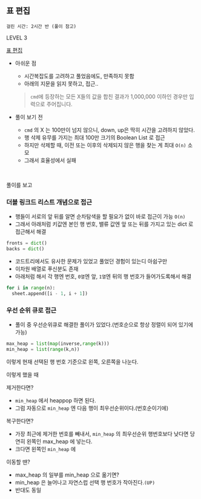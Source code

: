 ## 표 편집

`걸린 시간: 2시간 반 (풀이 참고)`

LEVEL 3

[표 편집](https://school.programmers.co.kr/learn/courses/30/lessons/81303)

- 아쉬운 점
    - 시간복잡도를 고려하고 풀었음에도, 만족하지 못함
    - 아래의 지문을 읽지 못하고, 접근..
    
    > `cmd`에 등장하는 모든 X들의 값을 합친 결과가 1,000,000 이하인 경우만 입력으로 주어집니다.
    > 

- 풀이 보기 전
    - `cmd` 의 X 는 100만이 넘지 않으니, down, up은 딱히 시간을 고려하지 않았다.
    - 행 삭제 유무를 가지는 최대 100만 크기의 Boolean List 로 접근
    - 하지만 삭제할 때, 이전 또는 이후의 삭제되지 않은 행을 찾는 게 최대 `O(n)` 소모
    - 그래서 효율성에서 실패

<br/>

풀이를 보고

### 더블 링크드 리스트 개념으로 접근

- 행들이 서로의 앞 뒤를 알면 순차탐색을 할 필요가 없이 바로 접근이 가능 `O(n)`
- 그래서 아래처럼 키값엔 본인 행 번호, 밸류 값엔 앞 또는 뒤를 가지고 있는 dict 로 접근해서 해결

```python
fronts = dict()
backs = dict()
```

- 코드트리에서도 유사한 문제가 있었고 풀었던 경험이 있는디 아쉽구만
- 이차원 배열로 푸신분도 존재
- 아래처럼 해서 각 행엔 번호, `0열`엔 앞, `1열`엔 뒤의 행 번호가 들어가도록해서 해결

```python
for i in range(n):
  sheet.append([i - 1, i + 1])
```

### 우선 순위 큐로 접근

- 풀이 중 우선순위큐로 해결한 풀이가 있었다.(번호순으로 항상 정렬이 되어 있기에 가능)

```python
max_heap = list(map(inverse,range(k)))
min_heap = list(range(k,n))
```

이렇게 현재 선택된 행 번호 기준으로 왼쪽, 오른쪽을 나눈다.

이렇게 했을 때

제거한다면?

- `min_heap` 에서 heappop 하면 된다.
- 그럼 자동으로 `min_heap` 엔 다음 행이 최우선순위이다.(번호순이기에)

복구한다면?

- 가장 최근에 제거한 번호를 빼내서, `min_heap` 의 최우선순위 행번호보다 낮다면 당연히 왼쪽인 max_heap 에 넣는다.
- 크다면 왼쪽인 `min_heap` 에

이동할 땐?

- max_heap 의 일부를 min_heap 으로 옮기면?
- min_heap 은 늘어나고 자연스럽 선택 행 번호가 작아진다.`(UP)`
- 반대도 동일
